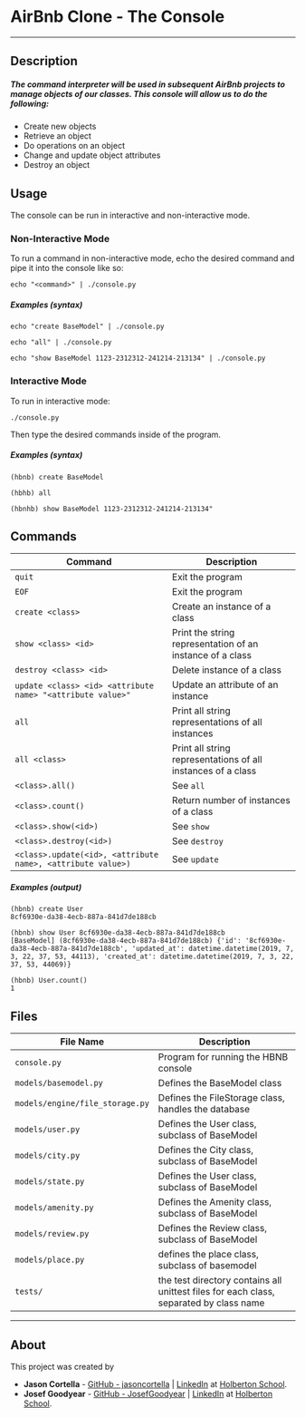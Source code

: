 # AirBnb Clone - The Console
---
## Description
##### The command interpreter will be used in subsequent AirBnb projects to manage objects of our classes. This console will allow us to do the following:
  *  Create new objects
  *  Retrieve an object
  *  Do operations on an object
  *  Change and update object attributes
  *  Destroy an object
## Usage
The console can be run in interactive and non-interactive mode.
### Non-Interactive Mode

To run a command in non-interactive mode, echo the desired command and pipe it into the console like so:
``` 
echo "<command>" | ./console.py 
```
##### Examples (syntax)
```
echo "create BaseModel" | ./console.py
```

``` 
echo "all" | ./console.py
```

```
echo "show BaseModel 1123-2312312-241214-213134" | ./console.py
```

### Interactive Mode

To run in interactive mode:

``` 
./console.py 
```
Then type the desired commands inside of the program.

##### Examples (syntax)

```
(hbnb) create BaseModel
```

```
(hbhb) all
```

```
(hbnhb) show BaseModel 1123-2312312-241214-213134"
```

## Commands

Command | Description
--- | --- 
`quit` | Exit the program
`EOF` | Exit the program
`create <class>` | Create an instance of a class
`show <class> <id>` | Print the string representation of an instance of a class
`destroy <class> <id>` | Delete instance of a class
`update <class> <id> <attribute name> "<attribute value>"` | Update an attribute of an instance
`all` | Print all string representations of all instances
`all <class>` | Print all string representations of all instances of a class 
`<class>.all()` | See `all`
`<class>.count()` | Return number of instances of a class
`<class>.show(<id>)` | See `show`
`<class>.destroy(<id>)` | See `destroy`
`<class>.update(<id>, <attribute name>, <attribute value>)` | See `update`

##### Examples (output)

```
(hbnb) create User
8cf6930e-da38-4ecb-887a-841d7de188cb
```

```
(hbnb) show User 8cf6930e-da38-4ecb-887a-841d7de188cb
[BaseModel] (8cf6930e-da38-4ecb-887a-841d7de188cb) {'id': '8cf6930e-da38-4ecb-887a-841d7de188cb', 'updated_at': datetime.datetime(2019, 7, 3, 22, 37, 53, 44113), 'created_at': datetime.datetime(2019, 7, 3, 22, 37, 53, 44069)}
```

```
(hbnb) User.count()
1
```

## Files

File Name | Description
--- | ---
`console.py` | Program for running the HBNB console
`models/basemodel.py` | Defines the BaseModel class 
`models/engine/file_storage.py` | Defines the FileStorage class, handles the database
`models/user.py` | Defines the User class, subclass of BaseModel
`models/city.py` | Defines the City  class, subclass of BaseModel
`models/state.py` | Defines the User class, subclass of BaseModel
`models/amenity.py` | Defines the Amenity class, subclass of BaseModel
`models/review.py` | Defines the Review class, subclass of BaseModel
`models/place.py` | defines the place class, subclass of basemodel
`tests/` | the test directory contains all unittest files for each class, separated by class name

---

## About
This project was created by
* **Jason Cortella** - [GitHub - jasoncortella](https://github.com/jasoncortella) | [LinkedIn](https://www.linkedin.com/in/jcortella/) at [Holberton
School](http://holbertonschool.com).
* **Josef Goodyear** - [GitHub - JosefGoodyear](https://github.com/josefgoodyear) | [LinkedIn](https://www.linkedin.com/in/josefgoodyear/) at [Holberton
School](http://holbertonschool.com).

